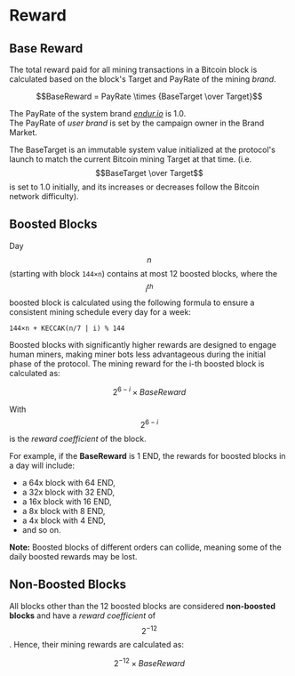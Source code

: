 # Reward

## Base Reward

The total reward paid for all mining transactions in a Bitcoin block is calculated based on the block's Target and PayRate of the mining _brand_.

$$BaseReward = PayRate \times {BaseTarget \over Target}$$

The PayRate of the system brand [_endur.io_](http://endur.io/) is 1.0.\
The PayRate of _user brand_ is set by the campaign owner in the Brand Market.

The BaseTarget is an immutable system value initialized at the protocol's launch to match the current Bitcoin mining Target at that time. (i.e. $$BaseTarget \over Target$$ is set to 1.0 initially, and its increases or decreases follow the Bitcoin network difficulty).

## Boosted Blocks

Day $$n$$ (starting with block `144×n`) contains at most 12 boosted blocks, where the $$i^{th}$$ boosted block is calculated using the following formula to ensure a consistent mining schedule every day for a week:

```
144×n + KECCAK(n/7 | i) % 144
```

Boosted blocks with significantly higher rewards are designed to engage human miners, making miner bots less advantageous during the initial phase of the protocol. The mining reward for the i-th boosted block is calculated as:

$$2^{6-i} \times BaseReward$$

With $$2^{6-i}$$ is the _reward coefficient_ of the block.

For example, if the **BaseReward** is 1 END, the rewards for boosted blocks in a day will include:

* a 64x block with 64 END,
* a 32x block with 32 END,
* a 16x block with 16 END,
* a 8x block with 8 END,
* a 4x block with 4 END,
* and so on.

**Note:** Boosted blocks of different orders can collide, meaning some of the daily boosted rewards may be lost.

## Non-Boosted Blocks

All blocks other than the 12 boosted blocks are considered **non-boosted blocks** and have a _reward coefficient_ of $$2^{-12}$$. Hence, their mining rewards are calculated as:

$$2^{-12} \times BaseReward$$
